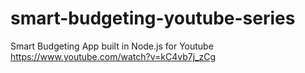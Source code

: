 # smart-budgeting-youtube-series
Smart Budgeting App built in Node.js for Youtube
https://www.youtube.com/watch?v=kC4vb7j_zCg
